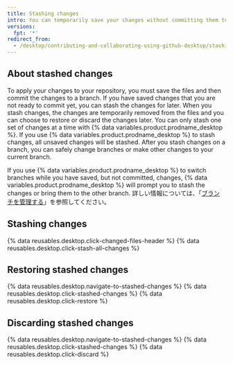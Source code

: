 ```yaml
---
title: Stashing changes
intro: You can temporarily save your changes without committing them to a branch by stashing the changes.
versions:
  fpt: '*'
redirect_from:
  - /desktop/contributing-and-collaborating-using-github-desktop/stashing-changes
---
```


## About stashed changes

To apply your changes to your repository, you must save the files and then commit the changes to a branch. If you have saved changes that you are not ready to commit yet, you can stash the changes for later. When you stash changes, the changes are temporarily removed from the files and you can choose to restore or discard the changes later. You can only stash one set of changes at a time with {% data variables.product.prodname_desktop %}. If you use {% data variables.product.prodname_desktop %} to stash changes, all unsaved changes will be stashed. After you stash changes on a branch, you can safely change branches or make other changes to your current branch.

If you use {% data variables.product.prodname_desktop %} to switch branches while you have saved, but not committed, changes, {% data variables.product.prodname_desktop %} will prompt you to stash the changes or bring them to the other branch. 詳しい情報については、「[ブランチを管理する](/desktop/contributing-to-projects/managing-branches#switching-between-branches)」を参照してください。

## Stashing changes

{% data reusables.desktop.click-changed-files-header %}
{% data reusables.desktop.click-stash-all-changes %}

## Restoring stashed changes

{% data reusables.desktop.navigate-to-stashed-changes %}
{% data reusables.desktop.click-stashed-changes %}
{% data reusables.desktop.click-restore %}

## Discarding stashed changes

{% data reusables.desktop.navigate-to-stashed-changes %}
{% data reusables.desktop.click-stashed-changes %}
{% data reusables.desktop.click-discard %}
